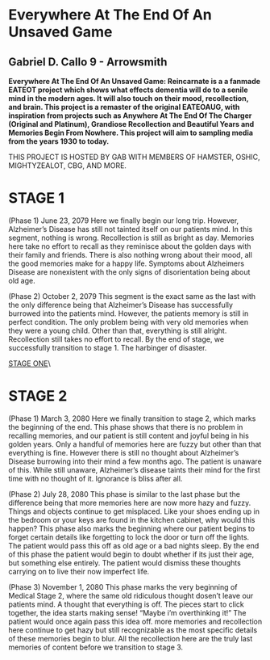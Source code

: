 # Everywhere At The End Of An Unsaved Game
## Gabriel D. Callo 9 - Arrowsmith

**Everywhere At The End Of An Unsaved Game: Reincarnate is a a fanmade EATEOT project which shows what effects dementia will do to a senile mind in the modern ages. It will also touch on their mood, recollection, and brain. This project is a remaster of the original EATEOAUG, with inspiration from projects such as Anywhere At The End Of The Charger (Original and Platinum), Grandiose Recollection and Beautiful Years and Memories Begin From Nowhere. This project will aim to sampling media from the years 1930 to today.**

THIS PROJECT IS HOSTED BY GAB WITH MEMBERS OF HAMSTER, OSHIC, MIGHTYZEALOT, CBG, AND MORE.

# STAGE 1
(Phase 1) June 23, 2079
Here we finally begin our long trip. However, Alzheimer’s Disease has still not tainted itself on our patients mind. In this segment, nothing is wrong. Recollection is still as bright as day. Memories here take no effort to recall as they reminisce about the golden days with their family and friends. There is also nothing wrong about their mood, all the good memories make for a happy life. Symptoms about Alzheimers Disease are nonexistent with the only signs of disorientation being about old age. 

(Phase 2) October 2, 2079
This segment is the exact same as the last with the only difference being that Alzheimer’s Disease has successfully burrowed into the patients mind. However, the patients memory is still in perfect condition. The only problem being with very old memories when they were a young child. Other than that, everything is still alright. Recollection still takes no effort to recall. By the end of stage, we successfully transition to stage 1. The harbinger of disaster.

[STAGE ONE](https://www.youtube.com/watch?v=3PP9SikoH1s)\

# STAGE 2
(Phase 1) March 3, 2080
Here we finally transition to stage 2, which marks the beginning of the end. This phase shows that there is no problem in recalling memories, and our patient is still content and joyful being in his golden years. Only a handful of memories here are fuzzy but other than that everything is fine. However there is still no thought about Alzheimer’s Disease burrowing into their mind a few months ago. The patient is unaware of this. While still unaware, Alzheimer’s disease taints their mind for the first time with no thought of it.
Ignorance is bliss after all.

(Phase 2) July 28, 2080 
This phase is similar to the last phase but the difference being that more memories here are now more hazy and fuzzy. Things and objects continue to get misplaced. Like your shoes ending up in the bedroom or your keys are found in the kitchen cabinet, why would this happen? This phase also marks the beginning where our patient begins to forget certain details like forgetting to lock the door or turn off the lights. The patient would pass this off as old age or a bad nights sleep. By the end of this phase the patient would begin to doubt whether if its just their age, but something else entirely. The patient would dismiss these thoughts carrying on to live their now imperfect life. 

(Phase 3) November 1, 2080
This phase marks the very beginning of Medical Stage 2, where the same old ridiculous thought dosen’t leave our patients mind. A thought that everything is off. The pieces start to click together, the idea starts making sense! “Maybe i’m overthinking it!” The patient would once again pass this idea off. more memories and recollection here continue to get hazy but still recognizable as the most specific details of these memories begin to blur. All the recollection here are the truly last memories of content before we transition to stage 3.


